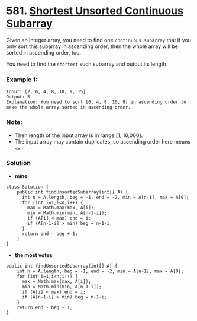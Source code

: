 #  581. [Shortest Unsorted Continuous Subarray](https://leetcode.com/problems/shortest-unsorted-continuous-subarray/description/)

Given an integer array, you need to find one `continuous subarray` that if you only sort this subarray in ascending order, then the whole array will be sorted in ascending order, too.

You need to find the `shortest` such subarray and output its length.

### Example 1:
    Input: [2, 6, 4, 8, 10, 9, 15]
    Output: 5
    Explanation: You need to sort [6, 4, 8, 10, 9] in ascending order to make the whole array sorted in ascending order.
    
### Note:
* Then length of the input array is in range [1, 10,000].
* The input array may contain duplicates, so ascending order here means `<=`.

### Solution
* **mine**
```
class Solution {
    public int findUnsortedSubarray(int[] A) {
      int n = A.length, beg = -1, end = -2, min = A[n-1], max = A[0];
      for (int i=1;i<n;i++) {
        max = Math.max(max, A[i]);
        min = Math.min(min, A[n-1-i]);
        if (A[i] < max) end = i;
        if (A[n-1-i] > min) beg = n-1-i; 
      }
      return end - beg + 1;
    }
}
```

* **the most votes**
```
public int findUnsortedSubarray(int[] A) {
    int n = A.length, beg = -1, end = -2, min = A[n-1], max = A[0];
    for (int i=1;i<n;i++) {
      max = Math.max(max, A[i]);
      min = Math.min(min, A[n-1-i]);
      if (A[i] < max) end = i;
      if (A[n-1-i] > min) beg = n-1-i; 
    }
    return end - beg + 1;
}
```
